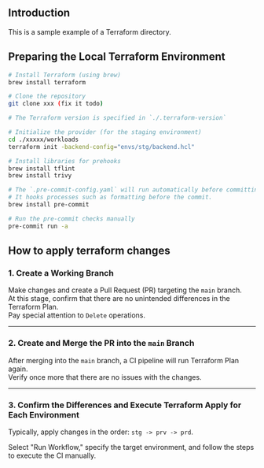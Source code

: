 ## Introduction

This is a sample example of a Terraform directory.

## Preparing the Local Terraform Environment

```bash
# Install Terraform (using brew)
brew install terraform

# Clone the repository
git clone xxx (fix it todo)

# The Terraform version is specified in `./.terraform-version`

# Initialize the provider (for the staging environment)
cd ./xxxxx/workloads
terraform init -backend-config="envs/stg/backend.hcl"
```

```bash
# Install libraries for prehooks
brew install tflint
brew install trivy

# The `.pre-commit-config.yaml` will run automatically before committing.
# It hooks processes such as formatting before the commit.
brew install pre-commit

# Run the pre-commit checks manually
pre-commit run -a
```

## How to apply terraform changes

### 1. Create a Working Branch

Make changes and create a Pull Request (PR) targeting the `main` branch.  
At this stage, confirm that there are no unintended differences in the Terraform Plan.  
Pay special attention to `Delete` operations.

---

### 2. Create and Merge the PR into the `main` Branch

After merging into the `main` branch, a CI pipeline will run Terraform Plan again.  
Verify once more that there are no issues with the changes.

---

### 3. Confirm the Differences and Execute Terraform Apply for Each Environment

Typically, apply changes in the order: `stg -> prv -> prd`.

Select "Run Workflow," specify the target environment, and follow the steps to execute the CI manually.

